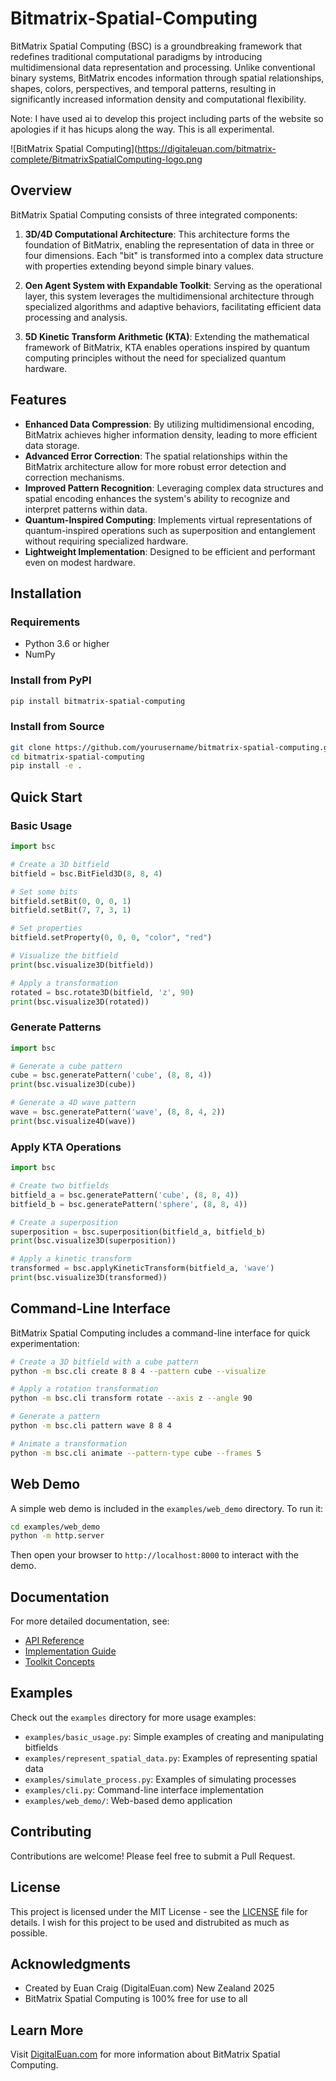 # Bitmatrix-Spatial-Computing

BitMatrix Spatial Computing (BSC) is a groundbreaking framework that redefines traditional computational paradigms by introducing multidimensional data representation and processing. Unlike conventional binary systems, BitMatrix encodes information through spatial relationships, shapes, colors, perspectives, and temporal patterns, resulting in significantly increased information density and computational flexibility.

Note: I have used ai to develop this project including parts of the website so apologies if it has hicups along the way. This is all experimental.

![BitMatrix Spatial Computing](https://digitaleuan.com/bitmatrix-complete/BitmatrixSpatialComputing-logo.png

## Overview

BitMatrix Spatial Computing consists of three integrated components:

1. **3D/4D Computational Architecture**: This architecture forms the foundation of BitMatrix, enabling the representation of data in three or four dimensions. Each "bit" is transformed into a complex data structure with properties extending beyond simple binary values.

2. **Oen Agent System with Expandable Toolkit**: Serving as the operational layer, this system leverages the multidimensional architecture through specialized algorithms and adaptive behaviors, facilitating efficient data processing and analysis.

3. **5D Kinetic Transform Arithmetic (KTA)**: Extending the mathematical framework of BitMatrix, KTA enables operations inspired by quantum computing principles without the need for specialized quantum hardware.

## Features

- **Enhanced Data Compression**: By utilizing multidimensional encoding, BitMatrix achieves higher information density, leading to more efficient data storage.
- **Advanced Error Correction**: The spatial relationships within the BitMatrix architecture allow for more robust error detection and correction mechanisms.
- **Improved Pattern Recognition**: Leveraging complex data structures and spatial encoding enhances the system's ability to recognize and interpret patterns within data.
- **Quantum-Inspired Computing**: Implements virtual representations of quantum-inspired operations such as superposition and entanglement without requiring specialized hardware.
- **Lightweight Implementation**: Designed to be efficient and performant even on modest hardware.

## Installation

### Requirements

- Python 3.6 or higher
- NumPy

### Install from PyPI

```bash
pip install bitmatrix-spatial-computing
```

### Install from Source

```bash
git clone https://github.com/yourusername/bitmatrix-spatial-computing.git
cd bitmatrix-spatial-computing
pip install -e .
```

## Quick Start

### Basic Usage

```python
import bsc

# Create a 3D bitfield
bitfield = bsc.BitField3D(8, 8, 4)

# Set some bits
bitfield.setBit(0, 0, 0, 1)
bitfield.setBit(7, 7, 3, 1)

# Set properties
bitfield.setProperty(0, 0, 0, "color", "red")

# Visualize the bitfield
print(bsc.visualize3D(bitfield))

# Apply a transformation
rotated = bsc.rotate3D(bitfield, 'z', 90)
print(bsc.visualize3D(rotated))
```

### Generate Patterns

```python
import bsc

# Generate a cube pattern
cube = bsc.generatePattern('cube', (8, 8, 4))
print(bsc.visualize3D(cube))

# Generate a 4D wave pattern
wave = bsc.generatePattern('wave', (8, 8, 4, 2))
print(bsc.visualize4D(wave))
```

### Apply KTA Operations

```python
import bsc

# Create two bitfields
bitfield_a = bsc.generatePattern('cube', (8, 8, 4))
bitfield_b = bsc.generatePattern('sphere', (8, 8, 4))

# Create a superposition
superposition = bsc.superposition(bitfield_a, bitfield_b)
print(bsc.visualize3D(superposition))

# Apply a kinetic transform
transformed = bsc.applyKineticTransform(bitfield_a, 'wave')
print(bsc.visualize3D(transformed))
```

## Command-Line Interface

BitMatrix Spatial Computing includes a command-line interface for quick experimentation:

```bash
# Create a 3D bitfield with a cube pattern
python -m bsc.cli create 8 8 4 --pattern cube --visualize

# Apply a rotation transformation
python -m bsc.cli transform rotate --axis z --angle 90

# Generate a pattern
python -m bsc.cli pattern wave 8 8 4

# Animate a transformation
python -m bsc.cli animate --pattern-type cube --frames 5
```

## Web Demo

A simple web demo is included in the `examples/web_demo` directory. To run it:

```bash
cd examples/web_demo
python -m http.server
```

Then open your browser to `http://localhost:8000` to interact with the demo.

## Documentation

For more detailed documentation, see:

- [API Reference](docs/api_reference.md)
- [Implementation Guide](docs/implementation_guide.md)
- [Toolkit Concepts](docs/toolkit_concepts.md)

## Examples

Check out the `examples` directory for more usage examples:

- `examples/basic_usage.py`: Simple examples of creating and manipulating bitfields
- `examples/represent_spatial_data.py`: Examples of representing spatial data
- `examples/simulate_process.py`: Examples of simulating processes
- `examples/cli.py`: Command-line interface implementation
- `examples/web_demo/`: Web-based demo application

## Contributing

Contributions are welcome! Please feel free to submit a Pull Request.

## License

This project is licensed under the MIT License - see the [LICENSE](LICENSE) file for details. I wish for this project to be used and distrubited as much as possible.

## Acknowledgments

- Created by Euan Craig (DigitalEuan.com) New Zealand 2025
- BitMatrix Spatial Computing is 100% free for use to all

## Learn More

Visit [DigitalEuan.com](https://digitaleuan.com/bitmatrix-complete/) for more information about BitMatrix Spatial Computing.

